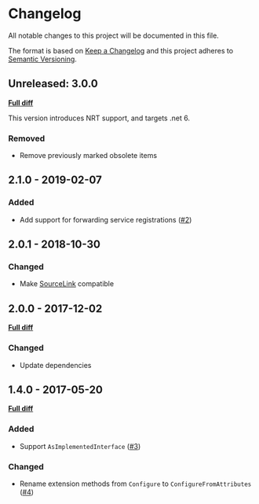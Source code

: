 # Changelog

All notable changes to this project will be documented in this file.

The format is based on [Keep a Changelog](http://keepachangelog.com/)
and this project adheres to [Semantic Versioning](http://semver.org/).

## Unreleased: 3.0.0

[**Full diff**](https://github.com/mrahhal/MR.AttributeDI/compare/2.1.0...HEAD)

This version introduces NRT support, and targets .net 6.

### Removed

- Remove previously marked obsolete items

## 2.1.0 - 2019-02-07

### Added

- Add support for forwarding service registrations ([#2](https://github.com/mrahhal/MR.AttributeDI/issues/2))

## 2.0.1 - 2018-10-30

### Changed

- Make [SourceLink](https://github.com/dotnet/sourcelink) compatible

## 2.0.0 - 2017-12-02

[**Full diff**](https://github.com/mrahhal/MR.AttributeDI/compare/1.4.0...2.0.0)

### Changed

- Update dependencies

## 1.4.0 - 2017-05-20

[**Full diff**](https://github.com/mrahhal/MR.AttributeDI/compare/1.3.0...1.4.0)

### Added

- Support `AsImplementedInterface` ([#3](https://github.com/mrahhal/MR.AttributeDI/issues/3))

### Changed

- Rename extension methods from `Configure` to `ConfigureFromAttributes` ([#4](https://github.com/mrahhal/MR.AttributeDI/issues/4))
